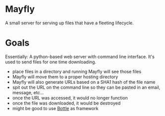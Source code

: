 # Mayfly
A small server for serving up files that have a fleeting lifecycle.


# Goals
Essentially: A python-based web server with command line interface. It's used to send files for one time downloading.

- place files in a directory and running Mayfly will see those files
- Mayfly will move them to a proper hosting directory
- Mayfly will also generate URLs based on a SHA1 hash of the file name
- spit out the URL on the command line so they can be pasted in an email, message, etc...
- once the URL was accessed, it would no longer function
- once the file was downloaded, it would be destroyed
- might be good to use [Bottle](http://bottlepy.org/docs/dev/index.html) as framework